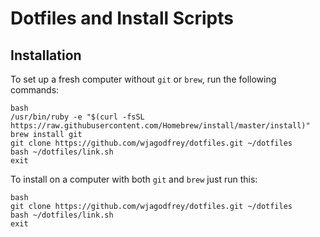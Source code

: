 
# Dotfiles and Install Scripts

## Installation

To set up a fresh computer without `git` or `brew`, run the following commands:
```
bash
/usr/bin/ruby -e "$(curl -fsSL https://raw.githubusercontent.com/Homebrew/install/master/install)"
brew install git
git clone https://github.com/wjagodfrey/dotfiles.git ~/dotfiles
bash ~/dotfiles/link.sh
exit

```

To install on a computer with both `git` and `brew` just run this:
```
bash
git clone https://github.com/wjagodfrey/dotfiles.git ~/dotfiles
bash ~/dotfiles/link.sh
exit

```


